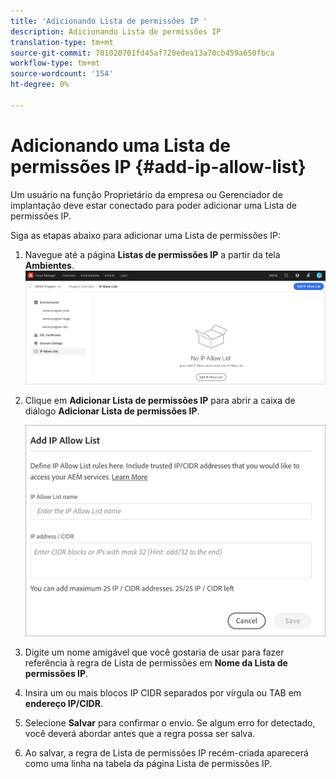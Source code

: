 ```yaml
---
title: 'Adicionando Lista de permissões IP '
description: Adicionando Lista de permissões IP
translation-type: tm+mt
source-git-commit: 701020701fd45af720edea13a70cb459a650fbca
workflow-type: tm+mt
source-wordcount: '154'
ht-degree: 0%

---
```



# Adicionando uma Lista de permissões IP {#add-ip-allow-list}

Um usuário na função Proprietário da empresa ou Gerenciador de implantação deve estar conectado para poder adicionar uma Lista de permissões IP.

Siga as etapas abaixo para adicionar uma Lista de permissões IP:

1. Navegue até a página **Listas de permissões IP** a partir da tela **Ambientes**.
   ![](/help/implementing/cloud-manager/assets/ip-allow-list/ip-allow-list-create.png)

1. Clique em **Adicionar Lista de permissões IP** para abrir a caixa de diálogo **Adicionar Lista de permissões IP**.

   ![](/help/implementing/cloud-manager/assets/ip-allow-list/ip-allow-list-create02.png)

1. Digite um nome amigável que você gostaria de usar para fazer referência à regra de Lista de permissões em **Nome da Lista de permissões IP**.

1. Insira um ou mais blocos IP CIDR separados por vírgula ou TAB em **endereço IP/CIDR**.

1. Selecione **Salvar** para confirmar o envio. Se algum erro for detectado, você deverá abordar antes que a regra possa ser salva.

1. Ao salvar, a regra de Lista de permissões IP recém-criada aparecerá como uma linha na tabela da página Lista de permissões IP.
